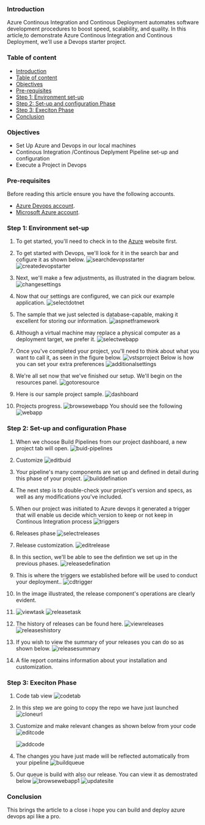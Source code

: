 ### Introduction

Azure Continous Integration and Continous Deployment automates software development procedures to boost speed, scalability, and quality. In this article,to demonstrate Azure Continous Integration and Continous Deployment, we'll use a Devops starter project.

### Table of content

- [Introduction](#introduction)
- [Table of content](#table-of-content)
- [Objectives](#objectives)
- [Pre-requisites](#pre-requisites)
- [Step 1: Environment set-up](#step-1-environment-set-up)
- [Step 2: Set-up and configuration Phase](#step-2-set-up-and-configuration-phase)
- [Step 3: Execiton Phase](#step-3-execiton-phase)
- [Conclusion](#conclusion)

### Objectives

- Set Up Azure and Devops in our local machines
- Continous Integration /Continous Deplyment Pipeline set-up and configuration
- Execute a Project in Devops

### Pre-requisites

Before reading this article ensure you have the following accounts.

- [Azure Devops account](https://azure.microsoft.com/en-us/services/devops/).
- [Microsoft Azure account](https://azure.microsoft.com/en-us/account/).

### Step 1: Environment set-up

1. To get started, you'll need to check in to the [Azure](https://azure.microsoft.com/en-us/services/devops/) website first.

2. To get started with Devops, we'll look for it in the search bar and cofigure it as shown below.
   ![searchdevopsstarter](/engineering-education/azure-devops-api-development/searchdevopsstarter.png)
   ![createdevopstarter](/engineering-education/azure-devops-api-development/createdevopsstarter.png)
3. Next, we'll make a few adjustments, as illustrated in the diagram below.
   ![changesettings](/engineering-education/azure-devops-api-development/changesettings.png)
4. Now that our settings are configured, we can pick our example application.
   ![selectdotnet](/engineering-education/azure-devops-api-development/selectdotnet.png)
5. The sample that we just selected is database-capable, making it excellent for storing our information.
   ![aspnetframework](/engineering-education/azure-devops-api-development/aspnetframework.png)
6. Although a virtual machine may replace a physical computer as a deployment target, we prefer it.
   ![selectwebapp](/engineering-education/azure-devops-api-development/selectwebapp.png)
7. Once you've completed your project, you'll need to think about what you want to call it, as seen in the figure below.
   ![vstsprroject](/engineering-education/azure-devops-api-development/vstsproject.png)
   Below is how you can set your extra preferences
   ![additionalsettings](/engineering-education/azure-devops-api-development/additionalsettings.png)
8. We're all set now that we've finished our setup. We'll begin on the resources panel.
   ![gotoresource](/engineering-education/azure-devops-api-development/gotoresource.png)
9. Here is our sample project sample.
   ![dashboard](/engineering-education/azure-devops-api-development/dashboard.png)
10. Projects progress.
    ![browsewebapp](/engineering-education/azure-devops-api-development/browsewebapp.png)
    You should see the following
    ![webapp](/engineering-education/azure-devops-api-development/webapp.png)

### Step 2: Set-up and configuration Phase

1. When we choose Build Pipelines from our project dashboard, a new project tab will open.
   ![buid-pipelines](/engineering-education/azure-devops-api-development/buildpipelines.png)
2. Customize
   ![editbuid](/engineering-education/azure-devops-api-development/editbuild.png)
3. Your pipeline's many components are set up and defined in detail during this phase of your project.
   ![builddefination](/engineering-education/azure-devops-api-development/builddefinition.png)
4. The next step is to double-check your project's version and specs, as well as any modifications you've included.

5. When our project was initiated to Azure devops it generated a trigger that will enable us decide which version to keep or not keep in Continous Integration process
   ![triggers](/engineering-education/azure-devops-api-development/triggers.png)
6. Releases phase
   ![selectreleases](/engineering-education/azure-devops-api-development/selectreleases.png)
7. Release customization.
   ![editrelease](/engineering-education/azure-devops-api-development/editrelease.png)
8. In this section, we'll be able to see the defintion we set up in the previous phases.
   ![releasedefination](/engineering-education/azure-devops-api-development/releasedefinition.png)
9. This is where the triggers we established before will be used to conduct your deployment..
   ![cdtrigger](/engineering-education/azure-devops-api-development/cdtrigger.png)
10. In the image illustrated, the release component's operations are clearly evident.
11. ![viewtask](/engineering-education/azure-devops-api-development/viewtasks.png)
    ![releasetask](/engineering-education/azure-devops-api-development/releasetasks.png)

12. The history of releases can be found here.
    ![viewreleases](/engineering-education/azure-devops-api-development/viewreleases.png)
    ![releaseshistory](/engineering-education/azure-devops-api-development/releasehistory.png)
13. If you wish to view the summary of your releases you can do so as shown below.
    ![releasesummary](/engineering-education/azure-devops-api-development/releasesummary.png)
14. A file report contains information about your installation and customization.

### Step 3: Execiton Phase

1. Code tab view
   ![codetab](/engineering-education/azure-devops-api-development/codetab.png)
2. In this step we are going to copy the repo we have just launched
   ![cloneurl](/engineering-education/azure-devops-api-development/cloneurl.png)
3. Customize and make relevant changes as shown below from your code
   ![editcode](/engineering-education/azure-devops-api-development/editcode.png)

   ![addcode](/engineering-education/azure-devops-api-development/addcode.png)

4. The changes you have just made will be reflected automatically from your pipeline
   ![buildqueue](/engineering-education/azure-devops-api-development/buildqueue.png)
5. Our queue is build with also our release. You can view it as demostrated below
   ![browsewebapp1](/engineering-education/azure-devops-api-development/bwebapp.png)
   ![updatesite](/engineering-education/azure-devops-api-development/updatedsite.png)

### Conclusion

This brings the article to a close i hope you can build and deploy azure devops api like a pro.
